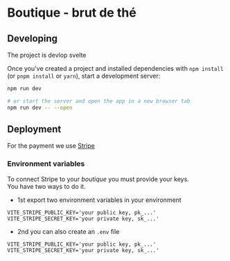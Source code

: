 # Boutique - brut de thé

## Developing

The project is devlop svelte

Once you've created a project and installed dependencies with `npm install` (or `pnpm install` or `yarn`), start a development server:

```bash
npm run dev

# or start the server and open the app in a new browser tab
npm run dev -- --open
```

## Deployment

For the payment we use [Stripe](https://stripe.com) 

### Environment variables

To connect Stripe to your *boutique* you must provide your keys.  
You have two ways to do it.

- 1st export two environment variables in your environment
```
VITE_STRIPE_PUBLIC_KEY='your public key, pk_...'
VITE_STRIPE_SECRET_KEY='your private key, sk_...'
```

- 2nd you can also create an `.env` file
```
VITE_STRIPE_PUBLIC_KEY='your public key, pk_...'
VITE_STRIPE_SECRET_KEY='your private key, sk_...'
```
